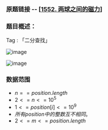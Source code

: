 ### 原题链接 -- [[1552. 两球之间的磁力](https://leetcode.cn/problems/magnetic-force-between-two-balls/)]

### 题目概述：
Tag : 「二分查找」

![image](https://user-images.githubusercontent.com/99656524/233099889-0c169ed6-2ec6-46ad-9e4e-1e9c7681ad57.png)

![image](https://user-images.githubusercontent.com/99656524/233099924-97e63410-fc85-435c-9adb-1c61d4b5307c.png)

### 数据范围
* $n == position.length$
* $2 <= n <= 10^5$
* $1 <= position[i] <= 10^9$
* $所有 position 中的整数 互不相同 。$
* $2 <= m <= position.length$
